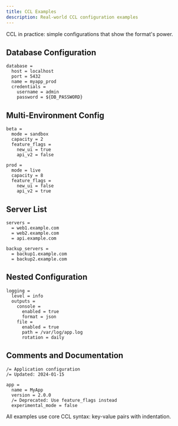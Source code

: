 ```yaml
---
title: CCL Examples
description: Real-world CCL configuration examples
---
```


CCL in practice: simple configurations that show the format's power.

## Database Configuration

```ccl
database =
  host = localhost
  port = 5432
  name = myapp_prod
  credentials =
    username = admin
    password = ${DB_PASSWORD}
```

## Multi-Environment Config

```ccl
beta =
  mode = sandbox
  capacity = 2
  feature_flags =
    new_ui = true
    api_v2 = false

prod =
  mode = live
  capacity = 8
  feature_flags =
    new_ui = false
    api_v2 = true
```

## Server List

```ccl
servers =
  = web1.example.com
  = web2.example.com
  = api.example.com

backup_servers =
  = backup1.example.com
  = backup2.example.com
```

## Nested Configuration

```ccl
logging =
  level = info
  outputs =
    console =
      enabled = true
      format = json
    file =
      enabled = true
      path = /var/log/app.log
      rotation = daily
```

## Comments and Documentation

```ccl
/= Application configuration
/= Updated: 2024-01-15

app =
  name = MyApp
  version = 2.0.0
  /= Deprecated: Use feature_flags instead
  experimental_mode = false
```

All examples use core CCL syntax: key-value pairs with indentation.
